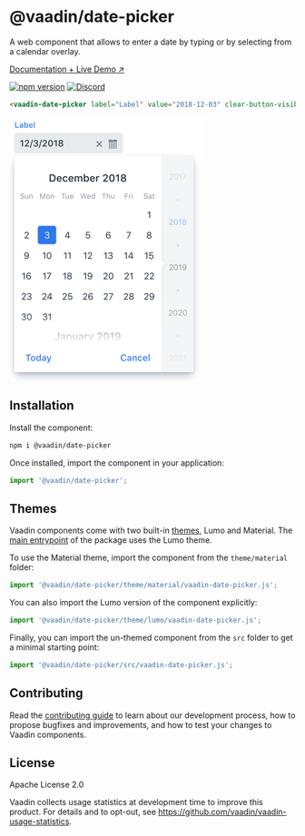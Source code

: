 # @vaadin/date-picker

A web component that allows to enter a date by typing or by selecting from a calendar overlay.

[Documentation + Live Demo ↗](https://vaadin.com/docs/latest/components/date-picker)

[![npm version](https://badgen.net/npm/v/@vaadin/date-picker)](https://www.npmjs.com/package/@vaadin/date-picker)
[![Discord](https://img.shields.io/discord/732335336448852018?label=discord)](https://discord.gg/PHmkCKC)

```html
<vaadin-date-picker label="Label" value="2018-12-03" clear-button-visible></vaadin-date-picker>
```

[<img src="https://raw.githubusercontent.com/vaadin/web-components/main/packages/date-picker/screenshot.png" width="343" alt="Screenshot of vaadin-date-picker">](https://vaadin.com/docs/latest/components/date-picker)

## Installation

Install the component:

```sh
npm i @vaadin/date-picker
```

Once installed, import the component in your application:

```js
import '@vaadin/date-picker';
```

## Themes

Vaadin components come with two built-in [themes](https://vaadin.com/docs/latest/styling), Lumo and Material.
The [main entrypoint](https://github.com/vaadin/web-components/blob/main/packages/date-picker/vaadin-date-picker.js) of the package uses the Lumo theme.

To use the Material theme, import the component from the `theme/material` folder:

```js
import '@vaadin/date-picker/theme/material/vaadin-date-picker.js';
```

You can also import the Lumo version of the component explicitly:

```js
import '@vaadin/date-picker/theme/lumo/vaadin-date-picker.js';
```

Finally, you can import the un-themed component from the `src` folder to get a minimal starting point:

```js
import '@vaadin/date-picker/src/vaadin-date-picker.js';
```

## Contributing

Read the [contributing guide](https://vaadin.com/docs/latest/contributing/overview) to learn about our development process, how to propose bugfixes and improvements, and how to test your changes to Vaadin components.

## License

Apache License 2.0

Vaadin collects usage statistics at development time to improve this product.
For details and to opt-out, see https://github.com/vaadin/vaadin-usage-statistics.
